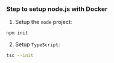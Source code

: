### Step to setup node.js with Docker

1. Setup the `node` project:

```bash
npm init
```

2. Setup `TypeScript`:

```bash
tsc --init
```
